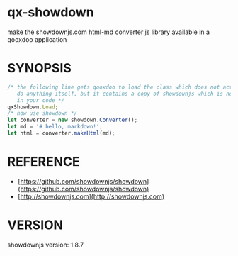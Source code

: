 # qx-showdown

make the showdownjs.com html-md converter js library available in a qooxdoo application

# SYNOPSIS

```javascript
/* the following line gets qooxdoo to load the class which does not actually
   do anything itself, but it contains a copy of showdownjs which is now available
   in your code */
qxShowdown.Load;
/* now use showdown */
let converter = new showdown.Converter();
let md = '# hello, markdown!';
let html = converter.makeHtml(md);
```

# REFERENCE

- [https://github.com/showdownjs/showdown](https://github.com/showdownjs/showdown)
- [http://showdownjs.com](http://showdownjs.com)

# VERSION

showdownjs version: 1.8.7
